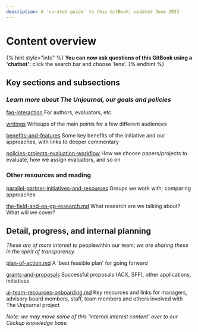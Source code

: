 ```yaml
---
description: A 'curated guide' to this GitBook; updated June 2023
---
```


# Content overview

{% hint style="info" %}
**You can now ask questions of this GitBook using a 'chatbot':** click the search bar and choose 'lens'.
{% endhint %}

## Key sections and subsections

### _Learn more about The Unjournal, our goals and policies_

[faq-interaction](../faq-interaction/ "mention") For authors, evaluators, etc.

[writings](writings/ "mention") Writeups of the main points for a few different audiences

[benefits-and-features](../benefits-and-features/ "mention") Some key benefits of the initiative and our approaches, with links to deeper commentary

[policies-projects-evaluation-workflow](../policies-projects-evaluation-workflow/ "mention") How we choose papers/projects to evaluate, how we assign evaluators, and so on

### Other resources and reading

[parallel-partner-initiatives-and-resources](../parallel-partner-initiatives-and-resources/ "mention") Groups we work with; comparing approaches

[the-field-and-ea-gp-research.md](../the-field-and-ea-gp-research.md "mention") What research are we talking about? What will we cover?



## Detail, progress, and internal planning

_These are of more interest to_ peoplewithin our team; _we are sharing these in the spirit of transparency._

[plan-of-action.md](plan-of-action.md "mention") A 'best feasible plan' for going forward

[grants-and-proposals](../grants-and-proposals/ "mention") Successful proposals (ACX, SFF), other applications, initiatives

[uj-team-resources-onboarding.md](../management-tech-details-discussion/uj-team-resources-onboarding.md "mention") Key resources and links for managers, advisory board members, staff, team members and others involved with The Unjournal project

_Note: we may move some of this 'internal interest content' over to our Clickup knowledge base._
